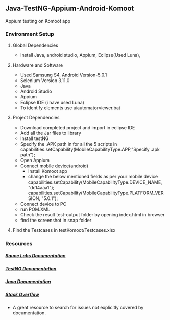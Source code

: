 ## Java-TestNG-Appium-Android-Komoot

Appium testing on Komoot app

### Environment Setup

1. Global Dependencies
    * Install Java, android studio, Appium, Eclipse(Used Luna),  
    
2. Hardware and Software
    * Used Samsung S4, Android Version-5.0.1
	* Selenium Version 3.11.0
	* Java
	* Android Studio
	* Appium
	* Eclipse IDE (i have used Luna)
	* To identify elements use uiautomatorviewer.bat

3. Project Dependencies
    * Download completed project and import in eclipse IDE
	* Add all the Jar files to library
	* Install testNG
	* Specify the .APK path in for all the 5 scripts in capabilities.setCapability(MobileCapabilityType.APP,"Specify .apk path");
	* Open Appium
	* Connect mobile device(android)
		* Install Komoot app
		* change the below mentioned fields as per your mobile device
			capabilities.setCapability(MobileCapabilityType.DEVICE_NAME, "dc14aaa1");
			capabilities.setCapability(MobileCapabilityType.PLATFORM_VERSION, "5.0.1");
	* Connect device to PC
	* run POM.XML
	* Check the result test-output folder by opening index.html in browser
	* find the screenshot in snap folder
4. Find the Testcases in testKomoot/Testcases.xlsx
### Resources

##### [Sauce Labs Documentation](https://wiki.saucelabs.com/)

##### [TestNG Documentation](http://testng.org/doc/documentation-main.html)

##### [Java Documentation](https://docs.oracle.com/javase/7/docs/api/)

##### [Stack Overflow](http://stackoverflow.com/)
* A great resource to search for issues not explicitly covered by documentation.







